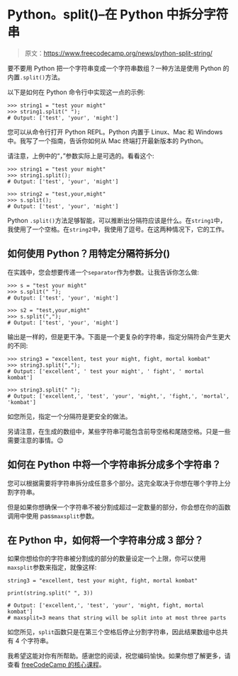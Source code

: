 # Python。split()–在 Python 中拆分字符串

> 原文：<https://www.freecodecamp.org/news/python-split-string/>

要不要用 Python 把一个字符串变成一个字符串数组？一种方法是使用 Python 的内置`.split()`方法。

以下是如何在 Python 命令行中实现这一点的示例:

```
>>> string1 = "test your might"
>>> string1.split(" ");
# Output: ['test', 'your', 'might']
```

您可以从命令行打开 Python REPL。Python 内置于 Linux、Mac 和 Windows 中。我写了一个指南，告诉你如何从 Mac 终端打开最新版本的 Python。

请注意，上例中的“，”参数实际上是可选的。看看这个:

```
>>> string1 = "test your might"
>>> string1.split();
# Output: ['test', 'your', 'might']

>>> string2 = "test,your,might"
>>> s.split();
# Output: ['test', 'your', 'might']
```

Python `.split()`方法足够智能，可以推断出分隔符应该是什么。在`string1`中，我使用了一个空格。在`string2`中，我使用了逗号。在这两种情况下，它的工作。

## 如何使用 Python？用特定分隔符拆分()

在实践中，您会想要传递一个`separator`作为参数。让我告诉你怎么做:

```
>>> s = "test your might"
>>> s.split(" ");
# Output: ['test', 'your', 'might']

>>> s2 = "test,your,might"
>>> s.split(",");
# Output: ['test', 'your', 'might']
```

输出是一样的，但是更干净。下面是一个更复杂的字符串，指定分隔符会产生更大的不同:

```
>>> string3 = "excellent, test your might, fight, mortal kombat"
>>> string3.split(",");
# Output: ['excellent', ' test your might', ' fight', ' mortal kombat']

>>> string3.split(" ");
# Output: ['excellent,', 'test', 'your', 'might,', 'fight,', 'mortal', 'kombat']
```

如您所见，指定一个分隔符是更安全的做法。

另请注意，在生成的数组中，某些字符串可能包含前导空格和尾随空格。只是一些需要注意的事情。😉

## 如何在 Python 中将一个字符串拆分成多个字符串？

您可以根据需要将字符串拆分成任意多个部分。这完全取决于你想在哪个字符上分割字符串。

但是如果你想确保一个字符串不被分割成超过一定数量的部分，你会想在你的函数调用中使用 pass`maxsplit`参数。

## 在 Python 中，如何将一个字符串分成 3 部分？

如果你想给你的字符串被分割成的部分的数量设定一个上限，你可以使用`maxsplit`参数来指定，就像这样:

```
string3 = "excellent, test your might, fight, mortal kombat"

print(string.split(" ", 3))

# Output: ['excellent,', 'test', 'your', 'might, fight, mortal kombat']
# maxsplit=3 means that string will be split into at most three parts
```

如您所见，`split`函数只是在第三个空格后停止分割字符串，因此结果数组中总共有 4 个字符串。

我希望这能对你有所帮助。感谢您的阅读，祝您编码愉快。如果你想了解更多，请查看 [freeCodeCamp 的核心课程](https://www.freecodecamp.org/learn)。